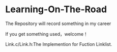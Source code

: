 # Learning-On-The-Road
The Repository will record something in my career

If you get something used，welcome！

Link.c/Link.h:The Implemention for Fuction Linklist.
